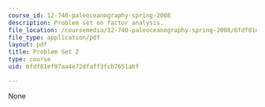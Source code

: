 ```yaml
---
course_id: 12-740-paleoceanography-spring-2008
description: Problem set on factor analysis.
file_location: /coursemedia/12-740-paleoceanography-spring-2008/6fdf81ef97aa4e72dfaff3fcb7651abf_problemset2.pdf
file_type: application/pdf
layout: pdf
title: Problem Set 2
type: course
uid: 6fdf81ef97aa4e72dfaff3fcb7651abf

---
```

None